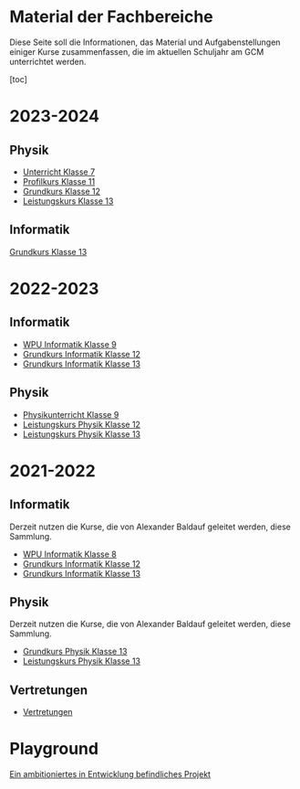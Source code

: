 Material der Fachbereiche
=========================

Diese Seite soll die Informationen, das Material und Aufgabenstellungen einiger Kurse zusammenfassen, die im aktuellen Schuljahr am GCM unterrichtet werden.

[toc]

# 2023-2024

## Physik

* [Unterricht Klasse 7](2024/physik/7/)
* [Profilkurs Klasse 11](2024/physik/pk11/)
* [Grundkurs Klasse 12](2024/physik/gk12/)
* [Leistungskurs Klasse 13](2024/physik/lk13/)

## Informatik


[Grundkurs Klasse 13](2024/informatik/gk13/)

# 2022-2023

## Informatik

* [WPU Informatik Klasse 9](2023/informatik/wpu9/)
* [Grundkurs Informatik Klasse 12](2023/informatik/gk12/)
* [Grundkurs Informatik Klasse 13](2023/informatik/gk13/)

## Physik

* [Physikunterricht Klasse 9](2023/physik/ph9/)
* [Leistungskurs Physik Klasse 12](2023/physik/lk12/)
* [Leistungskurs Physik Klasse 13](2023/physik/lk13/)

# 2021-2022

## Informatik

Derzeit nutzen die Kurse, die von Alexander Baldauf geleitet werden, diese Sammlung.

* [WPU Informatik Klasse 8](2022/informatik/wpu8/)
* [Grundkurs Informatik Klasse 12](2022/informatik/gk12/)
* [Grundkurs Informatik Klasse 13](2022/informatik/gk13/)

## Physik

Derzeit nutzen die Kurse, die von Alexander Baldauf geleitet werden, diese Sammlung.

* [Grundkurs Physik Klasse 13](2022/physik/gk13/)
* [Leistungskurs Physik Klasse 13](2022/physik/lk13/)

## Vertretungen

* [Vertretungen](2022/vertretungen/)


# Playground

[Ein ambitioniertes in Entwicklung befindliches Projekt](https://gruener-campus-malchow.github.io/fbi/playground.html)
